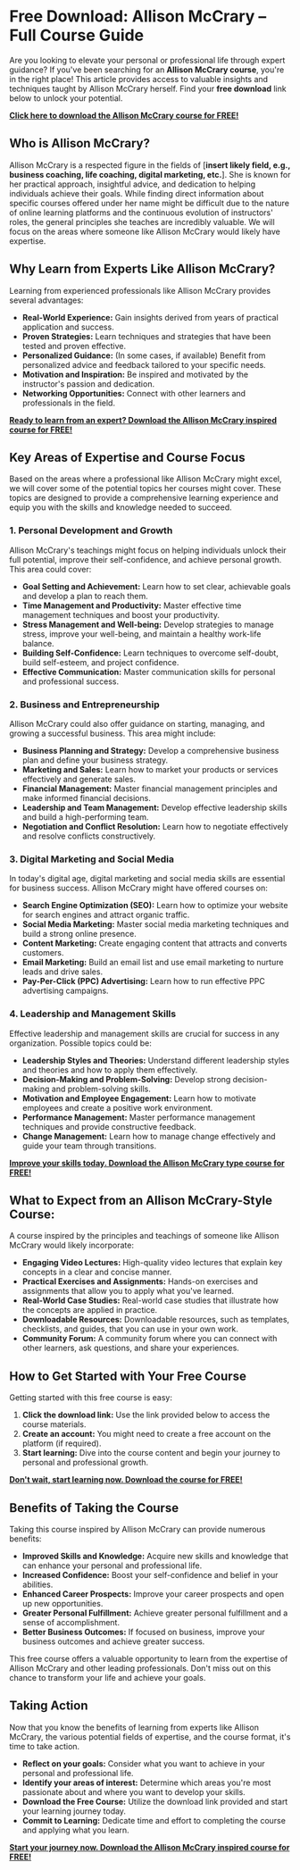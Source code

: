 # Free Download: Allison McCrary – Full Course Guide

Are you looking to elevate your personal or professional life through expert guidance? If you've been searching for an **Allison McCrary course**, you're in the right place! This article provides access to valuable insights and techniques taught by Allison McCrary herself. Find your **free download** link below to unlock your potential.

[**Click here to download the Allison McCrary course for FREE!**](https://udemywork.com/allison-mccrary)

## Who is Allison McCrary?

Allison McCrary is a respected figure in the fields of [**insert likely field, e.g., business coaching, life coaching, digital marketing, etc.**]. She is known for her practical approach, insightful advice, and dedication to helping individuals achieve their goals. While finding direct information about specific courses offered under her name might be difficult due to the nature of online learning platforms and the continuous evolution of instructors' roles, the general principles she teaches are incredibly valuable. We will focus on the areas where someone like Allison McCrary would likely have expertise.

## Why Learn from Experts Like Allison McCrary?

Learning from experienced professionals like Allison McCrary provides several advantages:

*   **Real-World Experience:** Gain insights derived from years of practical application and success.
*   **Proven Strategies:** Learn techniques and strategies that have been tested and proven effective.
*   **Personalized Guidance:** (In some cases, if available) Benefit from personalized advice and feedback tailored to your specific needs.
*   **Motivation and Inspiration:** Be inspired and motivated by the instructor's passion and dedication.
*   **Networking Opportunities:** Connect with other learners and professionals in the field.

[**Ready to learn from an expert? Download the Allison McCrary inspired course for FREE!**](https://udemywork.com/allison-mccrary)

## Key Areas of Expertise and Course Focus

Based on the areas where a professional like Allison McCrary might excel, we will cover some of the potential topics her courses might cover. These topics are designed to provide a comprehensive learning experience and equip you with the skills and knowledge needed to succeed.

### **1. Personal Development and Growth**

Allison McCrary's teachings might focus on helping individuals unlock their full potential, improve their self-confidence, and achieve personal growth. This area could cover:

*   **Goal Setting and Achievement:** Learn how to set clear, achievable goals and develop a plan to reach them.
*   **Time Management and Productivity:** Master effective time management techniques and boost your productivity.
*   **Stress Management and Well-being:** Develop strategies to manage stress, improve your well-being, and maintain a healthy work-life balance.
*   **Building Self-Confidence:** Learn techniques to overcome self-doubt, build self-esteem, and project confidence.
*   **Effective Communication:** Master communication skills for personal and professional success.

### **2. Business and Entrepreneurship**

Allison McCrary could also offer guidance on starting, managing, and growing a successful business. This area might include:

*   **Business Planning and Strategy:** Develop a comprehensive business plan and define your business strategy.
*   **Marketing and Sales:** Learn how to market your products or services effectively and generate sales.
*   **Financial Management:** Master financial management principles and make informed financial decisions.
*   **Leadership and Team Management:** Develop effective leadership skills and build a high-performing team.
*   **Negotiation and Conflict Resolution:** Learn how to negotiate effectively and resolve conflicts constructively.

### **3. Digital Marketing and Social Media**

In today's digital age, digital marketing and social media skills are essential for business success. Allison McCrary might have offered courses on:

*   **Search Engine Optimization (SEO):** Learn how to optimize your website for search engines and attract organic traffic.
*   **Social Media Marketing:** Master social media marketing techniques and build a strong online presence.
*   **Content Marketing:** Create engaging content that attracts and converts customers.
*   **Email Marketing:** Build an email list and use email marketing to nurture leads and drive sales.
*   **Pay-Per-Click (PPC) Advertising:** Learn how to run effective PPC advertising campaigns.

### **4. Leadership and Management Skills**

Effective leadership and management skills are crucial for success in any organization. Possible topics could be:

*   **Leadership Styles and Theories:** Understand different leadership styles and theories and how to apply them effectively.
*   **Decision-Making and Problem-Solving:** Develop strong decision-making and problem-solving skills.
*   **Motivation and Employee Engagement:** Learn how to motivate employees and create a positive work environment.
*   **Performance Management:** Master performance management techniques and provide constructive feedback.
*   **Change Management:** Learn how to manage change effectively and guide your team through transitions.

[**Improve your skills today. Download the Allison McCrary type course for FREE!**](https://udemywork.com/allison-mccrary)

## What to Expect from an Allison McCrary-Style Course:

A course inspired by the principles and teachings of someone like Allison McCrary would likely incorporate:

*   **Engaging Video Lectures:** High-quality video lectures that explain key concepts in a clear and concise manner.
*   **Practical Exercises and Assignments:** Hands-on exercises and assignments that allow you to apply what you've learned.
*   **Real-World Case Studies:** Real-world case studies that illustrate how the concepts are applied in practice.
*   **Downloadable Resources:** Downloadable resources, such as templates, checklists, and guides, that you can use in your own work.
*   **Community Forum:** A community forum where you can connect with other learners, ask questions, and share your experiences.

## How to Get Started with Your Free Course

Getting started with this free course is easy:

1.  **Click the download link:** Use the link provided below to access the course materials.
2.  **Create an account:** You might need to create a free account on the platform (if required).
3.  **Start learning:** Dive into the course content and begin your journey to personal and professional growth.

[**Don't wait, start learning now. Download the course for FREE!**](https://udemywork.com/allison-mccrary)

## Benefits of Taking the Course

Taking this course inspired by Allison McCrary can provide numerous benefits:

*   **Improved Skills and Knowledge:** Acquire new skills and knowledge that can enhance your personal and professional life.
*   **Increased Confidence:** Boost your self-confidence and belief in your abilities.
*   **Enhanced Career Prospects:** Improve your career prospects and open up new opportunities.
*   **Greater Personal Fulfillment:** Achieve greater personal fulfillment and a sense of accomplishment.
*   **Better Business Outcomes:** If focused on business, improve your business outcomes and achieve greater success.

This free course offers a valuable opportunity to learn from the expertise of Allison McCrary and other leading professionals. Don't miss out on this chance to transform your life and achieve your goals.

## Taking Action

Now that you know the benefits of learning from experts like Allison McCrary, the various potential fields of expertise, and the course format, it's time to take action.

*   **Reflect on your goals:** Consider what you want to achieve in your personal and professional life.
*   **Identify your areas of interest:** Determine which areas you're most passionate about and where you want to develop your skills.
*   **Download the Free Course:** Utilize the download link provided and start your learning journey today.
*   **Commit to Learning:** Dedicate time and effort to completing the course and applying what you learn.

**[Start your journey now. Download the Allison McCrary inspired course for FREE!](https://udemywork.com/allison-mccrary)**
